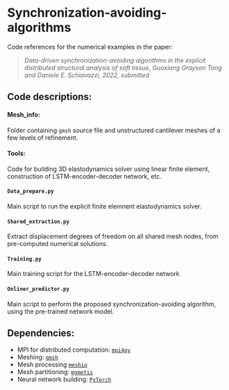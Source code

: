 # Synchronization-avoiding-algorithms

Code references for the numerical examples in the paper:

> *Data-driven synchronization-avoiding algorithms in the
explicit distributed structural analysis of soft tissue, Guoxiang Grayson Tong and Daniele E. Schiavazzi, 2022, submitted*

## Code descriptions:

#### Mesh_info: 
Folder containing ```gmsh``` source file and unstructured cantilever meshes of a few levels of refinement.

#### Tools:
Code for building 3D elastodynamics solver using linear finite element, construction of LSTM-encoder-decoder network, etc.

#### ```Data_prepare.py```
Main script to run the explicit finite elemnent elastodynamics solver.

#### ```Shared_extraction.py```
Extract displacement degrees of freedom on all shared mesh nodes, from pre-computed numerical solutions.

#### ```Training.py```
Main training script for the LSTM-encoder-decoder network

#### ```Onliner_predictor.py```
Main script to perform the proposed synchronization-avoiding algorithm, using the pre-trained network model.

## Dependencies: 
- MPI for distributed computation: [```mpi4py```](https://pypi.org/project/mpi4py/)
- Meshing: [```gmsh```](https://gmsh.info/)
- Mesh processing [```meshio```](https://github.com/nschloe/meshio)
- Mesh partitioning: [```mgmetis```](https://github.com/chiao45/mgmetis)
- Neural network building: [```PyTorch```](https://pytorch.org/get-started/locally/)
